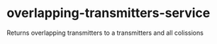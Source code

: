 # overlapping-transmitters-service
Returns overlapping transmitters to a transmitters and all colissions
